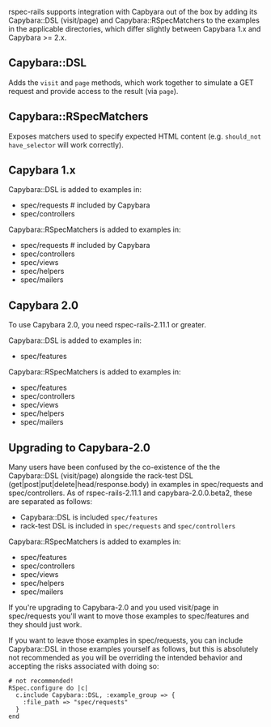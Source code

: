rspec-rails supports integration with Capbyara out of the box by adding
its Capybara::DSL (visit/page) and Capybara::RSpecMatchers to the
examples in the applicable directories, which differ slightly between
Capybara 1.x and Capybara >= 2.x.

## Capybara::DSL

Adds the `visit` and `page` methods, which work together to simulate a
GET request and provide access to the result (via `page`).

## Capybara::RSpecMatchers

Exposes matchers used to specify expected HTML content (e.g. `should_not have_selector` will work correctly).

## Capybara 1.x

Capybara::DSL is added to examples in:

* spec/requests    # included by Capybara
* spec/controllers

Capybara::RSpecMatchers is added to examples in:

* spec/requests    # included by Capybara
* spec/controllers
* spec/views
* spec/helpers
* spec/mailers

## Capybara 2.0

To use Capybara 2.0, you need rspec-rails-2.11.1 or greater.

Capybara::DSL is added to examples in:

* spec/features

Capybara::RSpecMatchers is added to examples in:

* spec/features
* spec/controllers
* spec/views
* spec/helpers
* spec/mailers

## Upgrading to Capybara-2.0

Many users have been confused by the co-existence of the the
Capybara::DSL (visit/page) alongside the rack-test DSL
(get|post|put|delete|head/response.body) in examples in spec/requests
and spec/controllers. As of rspec-rails-2.11.1 and capybara-2.0.0.beta2, these
are separated as follows:

* Capybara::DSL is included `spec/features`
* rack-test DSL is included in `spec/requests` and `spec/controllers`

Capybara::RSpecMatchers is added to examples in:

* spec/features
* spec/controllers
* spec/views
* spec/helpers
* spec/mailers

If you're upgrading to Capybara-2.0 and you used visit/page in
spec/requests you'll want to move those examples to spec/features and
they should just work.

If you want to leave those examples in spec/requests, you can include
Capybara::DSL in those examples yourself as follows, but this is
absolutely not recommended as you will be overriding the intended
behavior and accepting the risks associated with doing so:

    # not recommended!
    RSpec.configure do |c|
      c.include Capybara::DSL, :example_group => {
        :file_path => "spec/requests"
      }
    end
